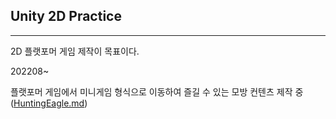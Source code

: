 ## Unity 2D Practice

<hr>

2D 플랫포머 게임 제작이 목표이다.

202208~

플랫포머 게임에서 미니게임 형식으로 이동하여 즐길 수 있는 모방 컨텐츠 제작 중([HuntingEagle.md](https://github.com/kkyoulza/Unity/blob/main/2D/HuntingEagle.md))
